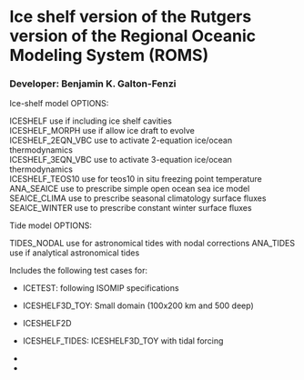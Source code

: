 # Ice shelf version of the Rutgers version of the Regional Oceanic Modeling System (ROMS)

### Developer: Benjamin K. Galton-Fenzi

Ice-shelf model OPTIONS:                                                 
                                                                         
ICESHELF            use if including ice shelf cavities                  
ICESHELF_MORPH      use if allow ice draft to evolve                     
ICESHELF_2EQN_VBC   use to activate 2-equation ice/ocean thermodynamics            
ICESHELF_3EQN_VBC   use to activate 3-equation ice/ocean thermodynamics  
ICESHELF_TEOS10     use for teos10 in situ freezing point temperature    
ANA_SEAICE          use to prescribe simple open ocean sea ice model     
SEAICE_CLIMA        use to prescribe seasonal climatology surface fluxes 
SEAICE_WINTER       use to prescribe constant winter surface fluxes      

Tide model OPTIONS:

TIDES_NODAL         use for astronomical tides with nodal corrections
ANA_TIDES           use if analytical astronomical tides                

Includes the following test cases for:

- ICETEST: following ISOMIP specifications
- ICESHELF3D_TOY: Small domain (100x200 km and 500 deep)
- ICESHELF2D
- ICESHELF_TIDES: ICESHELF3D_TOY with tidal forcing


-
-
